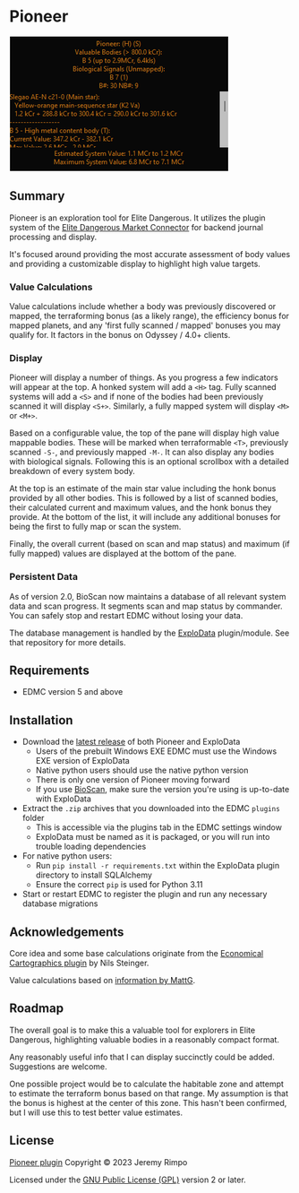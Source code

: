 # Pioneer
<img src="Pioneer-Example.png">

## Summary

Pioneer is an exploration tool for Elite Dangerous. It utilizes the plugin system of the [Elite Dangerous Market
Connector][EDMC] for backend journal processing and display.

It's focused around providing the most accurate assessment of body values and providing a customizable display to
highlight high value targets.

### Value Calculations
Value calculations include whether a body was previously discovered or mapped, the terraforming bonus (as a likely
range), the efficiency bonus for mapped planets, and any 'first fully scanned / mapped' bonuses you may qualify for.
It factors in the bonus on Odyssey / 4.0+ clients.

### Display
Pioneer will display a number of things. As you progress a few indicators will appear at the top. A honked system will
add a `<H>` tag. Fully scanned systems will add a `<S>` and if none of the bodies had been previously scanned it will
display `<S+>`. Similarly, a fully mapped system will display `<M>` or `<M+>`.

Based on a configurable value, the top of the pane will display high value mappable bodies. These will be marked when
terraformable `<T>`, previously scanned `-S-`, and previously mapped `-M-`. It can also display any bodies with
biological signals. Following this is an optional scrollbox with a detailed breakdown of every system body.

At the top is an estimate of the main star value including the honk bonus provided by all other bodies.
This is followed by a list of scanned bodies, their calculated current and maximum values, and the honk
bonus they provide. At the bottom of the list, it will include any additional bonuses for being the first to fully map
or scan the system.

Finally, the overall current (based on scan and map status) and maximum (if fully mapped) values are
displayed at the bottom of the pane.

### Persistent Data
As of version 2.0, BioScan now maintains a database of all relevant system data and scan progress. It segments scan and
map status by commander. You can safely stop and restart EDMC without losing your data.

The database management is handled by the [ExploData] plugin/module. See that repository for more details.

## Requirements
* EDMC version 5 and above

## Installation
* Download the [latest release] of both Pioneer and ExploData
  * Users of the prebuilt Windows EXE EDMC must use the Windows EXE version of ExploData
  * Native python users should use the native python version
  * There is only one version of Pioneer moving forward
  * If you use [BioScan], make sure the version you're using is up-to-date with ExploData
* Extract the `.zip` archives that you downloaded into the EDMC `plugins` folder
  * This is accessible via the plugins tab in the EDMC settings window
  * ExploData must be named as it is packaged, or you will run into trouble loading dependencies
* For native python users:
  * Run `pip install -r requirements.txt` within the ExploData plugin directory to install SQLAlchemy
  * Ensure the correct `pip` is used for Python 3.11
* Start or restart EDMC to register the plugin and run any necessary database migrations

## Acknowledgements

Core idea and some base calculations originate from the [Economical Cartographics plugin][EcCon] by Nils Steinger.

Value calculations based on [information by MattG](https://forums.frontier.co.uk/threads/exploration-value-formulae.232000/).

## Roadmap

The overall goal is to make this a valuable tool for explorers in Elite Dangerous, highlighting valuable bodies in a
reasonably compact format.

Any reasonably useful info that I can display succinctly could be added. Suggestions are welcome.

One possible project would be to calculate the habitable zone and attempt to estimate the terraform bonus based on that
range. My assumption is that the bonus is highest at the center of this zone. This hasn't been confirmed, but I will use
this to test better value estimates.

## License

[Pioneer plugin][Pioneer] Copyright © 2023 Jeremy Rimpo

Licensed under the [GNU Public License (GPL)][GPLv2] version 2 or later.

[EDMC]: https://github.com/EDCD/EDMarketConnector/wiki
[Pioneer]: https://github.com/Silarn/EDMC-Pioneer
[ExploData]: https://github.com/Silarn/EDMC-ExploData
[BioScan]: https://github.com/Silarn/EDMC-BioScan
[EcCon]: https://github.com/n-st/EDMC-EconomicalCartographics
[latest release]: https://github.com/Silarn/EDMC-Pioneer/releases/latest
[GPLv2]: http://www.gnu.org/licenses/gpl-2.0.html
